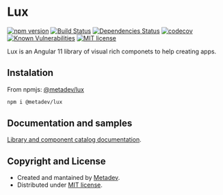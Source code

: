 # Lux

[![npm version](https://badge.fury.io/js/%40metadev%2Flux.svg)](https://badge.fury.io/js/%40metadev%2Flux)
[![Build Status](https://travis-ci.org/metadevpro/lux.svg?branch=devel)](https://travis-ci.org/metadevpro/lux)
[![Dependencies Status](https://david-dm.org/metadevpro/lux/status.svg)](https://david-dm.org/metadevpro/lux)
[![codecov](https://codecov.io/gh/metadevpro/lux/branch/devel/graph/badge.svg)](https://codecov.io/gh/metadevpro/lux)
[![Known Vulnerabilities](https://snyk.io//test/github/metadevpro/lux/badge.svg?targetFile=projects/lux/package.json)](https://snyk.io//test/github/metadevpro/lux?targetFile=projects/lux/package.json)
[![MIT license](http://img.shields.io/badge/license-MIT-brightgreen.svg)](http://opensource.org/licenses/MIT)

Lux is an Angular 11 library of visual rich componets to help creating apps.

## Instalation

From npmjs: [@metadev/lux](https://www.npmjs.com/package/@metadev/lux)

```bash
npm i @metadev/lux
```

## Documentation and samples

[Library and component catalog documentation](https://metadev-lux.herokuapp.com).

## Copyright and License

- Created and mantained by [Metadev](https://metadev.pro).
- Distributed under [MIT license](LICENSE).
